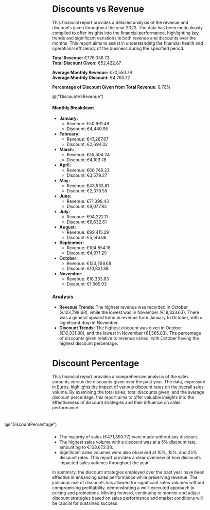 # Discounts vs Revenue

<style>
    .discount-percentage-chart {
        float: right;
        width: 50%;
        min-width: 650px;
        max-width: 650px;
        max-height: 300px;
        margin: 10px;
    }
</style>

This financial report provides a detailed analysis of the revenue and discounts given throughout the year 2023. The data has been meticulously compiled to offer insights into the financial performance, highlighting key trends and significant variations in both revenue and discounts over the months. This report aims to assist in understanding the financial health and operational efficiency of the business during the specified period.

**Total Revenue:** €776,058.73  
**Total Discount Given:** €52,422.87

**Average Monthly Revenue:** €70,550.79  
**Average Monthly Discount:** €4,765.72

**Percentage of Discount Given from Total Revenue:** 6.76%

@("DiscountVsRevenue")

#### Monthly Breakdown
- **January:**
  - Revenue: €50,961.48
  - Discount: €4,440.95
- **February:**
  - Revenue: €47,287.67
  - Discount: €2,694.02
- **March:**
  - Revenue: €55,504.24
  - Discount: €4,103.78
- **April:**
  - Revenue: €66,749.23
  - Discount: €3,579.27
- **May:**
  - Revenue: €43,533.81
  - Discount: €2,379.55
- **June:**
  - Revenue: €71,398.43
  - Discount: €6,077.83
- **July:**
  - Revenue: €94,222.11
  - Discount: €6,632.61
- **August:**
  - Revenue: €99,415.29
  - Discount: €5,146.66
- **September:**
  - Revenue: €104,854.16
  - Discount: €4,971.29
- **October:**
  - Revenue: €123,798.68
  - Discount: €10,831.88
- **November:**
  - Revenue: €18,333.63
  - Discount: €1,565.03

### Analysis
- **Revenue Trends:** The highest revenue was recorded in October (€123,798.68), while the lowest was in November (€18,333.63). There was a general upward trend in revenue from January to October, with a significant drop in November.
- **Discount Trends:** The highest discount was given in October (€10,831.88), and the lowest in November (€1,565.03). The percentage of discounts given relative to revenue varied, with October having the highest discount percentage.

# Discount Percentage

This financial report provides a comprehensive analysis of the sales amounts versus the discounts given over the past year. The data, expressed in Euros, highlights the impact of various discount rates on the overall sales volume. By examining the total sales, total discounts given, and the average discount percentage, this report aims to offer valuable insights into the effectiveness of discount strategies and their influence on sales performance.

<div class="discount-percentage-chart">

@("DiscountPercentage")

</div>

- The majority of sales (€471,390.77) were made without any discount.
- The highest sales volume with a discount was at a 5% discount rate, amounting to €103,672.08.
- Significant sales volumes were also observed at 10%, 15%, and 25% discount rates.
This report provides a clear overview of how discounts impacted sales volumes throughout the year.

In summary, the discount strategies employed over the past year have been effective in enhancing sales performance while preserving revenue. The judicious use of discounts has allowed for significant sales volumes without compromising profitability, demonstrating a well-executed approach to pricing and promotions. Moving forward, continuing to monitor and adjust discount strategies based on sales performance and market conditions will be crucial for sustained success.